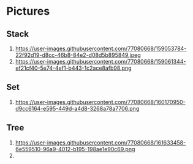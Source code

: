 # Pictures
## Stack
1. https://user-images.githubusercontent.com/77080668/159053784-22f92d19-d8cc-46b8-84e2-d08d5b895849.jpeg
2. https://user-images.githubusercontent.com/77080668/159061344-ef21cf40-5e74-4ef1-b443-1c2ace8afb98.png
## Set
1. https://user-images.githubusercontent.com/77080668/160170950-d9cc6164-e595-449d-a4d8-3268a78a7706.png
## Tree
1. https://user-images.githubusercontent.com/77080668/161633458-6e559510-96a9-4012-b195-198ae1e90c69.png
2. 
